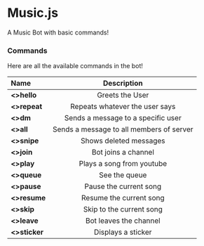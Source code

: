 # Music.js
A Music Bot with basic commands!

### Commands

Here are all the available commands in the bot!

|      Name      |              Description               
|:---------------|:--------------------------------------:
|  **<>hello**   |            Greets the User      
|  **<>repeat**  |      Repeats whatever the user says      
|  **<>dm**      |     Sends a message to a specific user        
|  **<>all**     |  Sends a message to all members of server        
|  **<>snipe**   |        Shows deleted messages       
|  **<>join**    |         Bot joins a channel            
|  **<>play**    |        Plays a song from youtube        
|  **<>queue**   |             See the queue              
|  **<>pause**   |         Pause the current song         
|  **<>resume**  |        Resume the current song         
|  **<>skip**    |        Skip to the current song        
|  **<>leave**   |         Bot leaves the channel         
|  **<>sticker** |           Displays a sticker            
